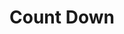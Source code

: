 ---
title: Count Down
description: Creates an effect that displays a count down on a display element.
aliases: [/vixen-3-documentation/sequencer/effects/pixel-lighting-effects/count-down/]
---
